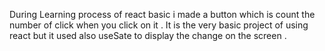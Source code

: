 During Learning process of react basic i made a button which is count the number of click when you click on it .
It is the very basic project of using react but it used also useSate to display the change on the screen .
